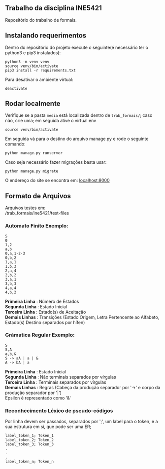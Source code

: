 ## Trabalho da disciplina INE5421

Repositório do trabalho de formais.

## Instalando requerimentos
Dentro do repositório do projeto execute o seguinte(é necessário ter o python3 e pip3 instalados):
```
python3 -m venv venv
source venv/bin/activate
pip3 install -r requirements.txt
```

Para desativar o ambiente virtual:
```
deactivate
```

## Rodar localmente
Verifique se a pasta ```media``` está localizada dentro de ```trab_formais/```; caso não, crie uma; em seguida ative o 
virtual env
```
source venv/bin/activate
```
Em seguida vá para o destino do arquivo manage.py e rode o seguinte comando:
```
python manage.py runserver
```
Caso seja necessário fazer migrações basta usar:
```
python manage.py migrate
```
O endereço do site se encontra em: [localhost:8000](http://localhost:8000/)

## Formato de Arquivos
Arquivos testes em: \
/trab_formais/ine5421/test-files
### Automato Finito Exemplo:
```
5
0
1,2
a,b
0,a,1-2-3
0,b,2
1,a,1
1,b,3
2,a,4
2,b,2
3,a,1
3,b,3
4,a,4
4,b,2
```
**Primeira Linha** : Número de Estados \
**Segunda Linha** : Estado Inicial \
**Terceira Linha** : Estado(s) de Aceitação \
**Demais Linhas** : Transições (Estado Origem, Letra Pertencente ao Alfabeto, Estado(s) Destino separados por hífen)

### Grámatica Regular Exemplo:
```
S
S,A
a,b,&
S -> aA | a | &
A -> bA | a
```
**Primeira Linha** : Estado Inicial \
**Segunda Linha** : Não terminais separados por vírgulas \
**Terceira Linha** : Terminais separados por vírgulas \
**Demais Linhas** : Regras (Cabeça da produção separador por '->' e corpo da produção separador por '|') \
Epsilon é representado como '&'


### Reconhecimento Léxico de pseudo-códigos
Por linha devem ser passados, separados por ';', um label para o token, e a sua estrutura em si, que pode ser
uma ER;
```
label_token_1; Token_1
label_token_2; Token_2
label_token_3; Token_3
.
.
.
label_token_n; Token_n
```